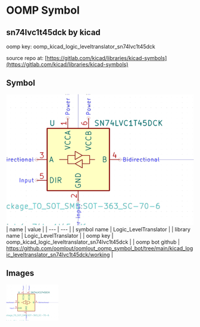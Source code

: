 # OOMP Symbol  
## sn74lvc1t45dck  by kicad  
  
oomp key: oomp_kicad_logic_leveltranslator_sn74lvc1t45dck  
  
source repo at: [https://gitlab.com/kicad/libraries/kicad-symbols](https://gitlab.com/kicad/libraries/kicad-symbols)  
## Symbol  
  
[![working.png](working_600.png)](working.png)  
| name | value | 
| --- | --- | 
| symbol name | Logic_LevelTranslator | 
| library name | Logic_LevelTranslator | 
| oomp key | oomp_kicad_logic_leveltranslator_sn74lvc1t45dck | 
| oomp bot github | https://github.com/oomlout/oomlout_oomp_symbol_bot/tree/main/kicad_logic_leveltranslator_sn74lvc1t45dck/working | 
## Images  
  
[![working.png](working_140.png)](working.png)  
